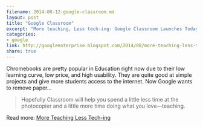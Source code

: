 ```yaml
---
filename: 2014-08-12-google-classroom.md
layout: post
title: "Google Classroom"
excerpt: "More teaching, Less tech-ing: Google Classroom Launches Today."
categories: 
- google
link: http://googleenterprise.blogspot.com/2014/08/more-teaching-less-tech-ing-google.html  
share: true
---
```


Chromebooks are pretty popular in Education right now due to their low learning curve, low price, and high usability. They are quite good at simple projects and give more students access to the internet. Now Google wants to remove paper...

> Hopefully Classroom will help you spend a little less time at the photocopier and a little more time doing what you love—teaching.

Read more: [More Teaching Less Tech-ing](http://googleenterprise.blogspot.com/2014/08/more-teaching-less-tech-ing-google.html)
